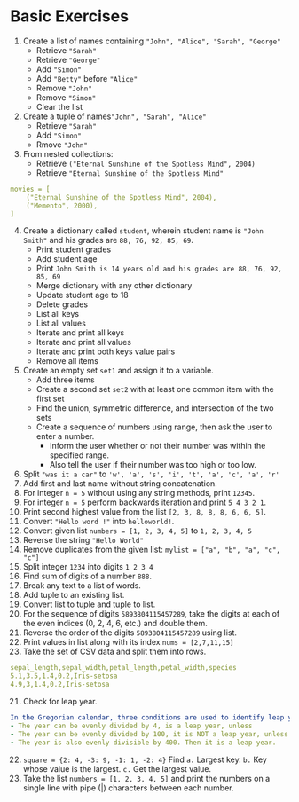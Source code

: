 # Basic Exercises

1. Create a list of names containing `"John", "Alice", "Sarah", "George"`
     - Retrieve `"Sarah"`
     - Retrieve `"George"`
     - Add `"Simon"`
     - Add `"Betty"` before `"Alice"`
     - Remove `"John"`
     - Remove `"Simon"`
     - Clear the list
2. Create a tuple of names`"John", "Sarah", "Alice"`
     - Retrieve `"Sarah"`
     - Add `"Simon"`
     - Rmove `"John"`
3. From nested collections:
     - Retrieve `("Eternal Sunshine of the Spotless Mind", 2004)`
     - Retrieve  `"Eternal Sunshine of the Spotless Mind"`
```yaml
movies = [
    ("Eternal Sunshine of the Spotless Mind", 2004),
    ("Memento", 2000),
]
```
4. Create a dictionary called `student`, wherein student name is `"John Smith"` and his grades are `88, 76, 92, 85, 69`.
     - Print student grades
     - Add student age
     - Print `John Smith is 14 years old and his grades are 88, 76, 92, 85, 69`
     - Merge dictionary with any other dictionary
     - Update student age to 18
     - Delete grades
     - List all keys
     - List all values
     - Iterate and print all keys
     - Iterate and print all values
     - Iterate and print both keys value pairs
     - Remove all items
5. Create an empty set `set1` and assign it to a variable.
     - Add three items
     - Create a second set `set2` with at least one common item with the first set
     - Find the union, symmetric difference, and intersection of the two sets
     - Create a sequence of numbers using range, then ask the user to enter a number.
          - Inform the user whether or not their number was within the specified range.
          - Also tell the user if their number was too high or too low.
6. Split `"was it a car"` to `'w', 'a', 's', 'i', 't', 'a', 'c', 'a', 'r'`
7. Add first and last name without string concatenation.
8. For integer `n = 5` without using any string methods, print `12345`.
9. For integer `n = 5` perform backwards iteration and print `5 4 3 2 1`.
10. Print second highest value from the list `[2, 3, 8, 8, 8, 6, 6, 5]`.
11. Convert `"Hello word !"` into `helloworld!`.
12. Convert given list `numbers = [1, 2, 3, 4, 5]` to `1, 2, 3, 4, 5`
13. Reverse the string `"Hello World"`
14. Remove duplicates from the given list: `mylist = ["a", "b", "a", "c", "c"]`
15. Split integer `1234` into digits `1 2 3 4`
16. Find sum of digits of a number `888`.
17. Break any text to a list of words.
18. Add tuple to an existing list.
19. Convert list to tuple and tuple to list.
20. For the sequence of digits `5893804115457289`, take the digits at each of the even indices (0, 2, 4, 6, etc.) and double them.
21. Reverse the order of the digits `5893804115457289` using list.
22. Print values in list along with its index `nums = [2,7,11,15]`
23. Take the set of CSV data and split them into rows.
```yaml
sepal_length,sepal_width,petal_length,petal_width,species
5.1,3.5,1.4,0.2,Iris-setosa
4.9,3,1.4,0.2,Iris-setosa
```
21. Check for leap year.
```yaml
In the Gregorian calendar, three conditions are used to identify leap years:
- The year can be evenly divided by 4, is a leap year, unless
- The year can be evenly divided by 100, it is NOT a leap year, unless
- The year is also evenly divisible by 400. Then it is a leap year.
```
22. `square = {2: 4, -3: 9, -1: 1, -2: 4}` Find `a.` Largest key. `b.` Key whose value is the largest. `c.` Get the largest value.
23. Take the list `numbers = [1, 2, 3, 4, 5]` and print the numbers on a single line with pipe (|) characters between each number. 

